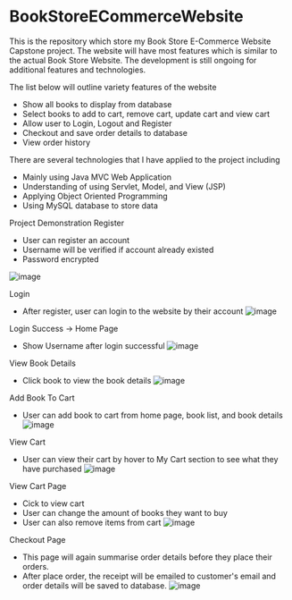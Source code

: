 # BookStoreECommerceWebsite
This is the repository which store my Book Store E-Commerce Website Capstone project. 
The website will have most features which is similar to the actual Book Store Website. The development is still ongoing for additional features and technologies. 

The list below will outline variety features of the website
  + Show all books to display from database
  + Select books to add to cart, remove cart, update cart and view cart
  + Allow user to Login, Logout and Register
  + Checkout and save order details to database
  + View order history

There are several technologies that I have applied to the project including
  + Mainly using Java MVC Web Application
  + Understanding of using Servlet, Model, and View (JSP)
  + Applying Object Oriented Programming
  + Using MySQL database to store data

Project Demonstration
Register
  + User can register an account
  + Username will be verified if account already existed
  + Password encrypted

![image](https://github.com/khaido51/BookStoreECommerceWebsite/assets/36833306/57942594-6cb9-4b3b-bd19-856d3d61ffc0)


Login
  + After register, user can login to the website by their account
![image](https://github.com/khaido51/BookStoreECommerceWebsite/assets/36833306/bad1097c-d441-4f69-bd5d-fecb566133d7)


Login Success -> Home Page
  + Show Username after login successful
![image](https://github.com/khaido51/BookStoreECommerceWebsite/assets/36833306/059cf61d-0e68-4bf6-b5c9-60467650014b)

View Book Details 
  + Click book to view the book details 
![image](https://github.com/khaido51/BookStoreECommerceWebsite/assets/36833306/007bc2ab-9ffb-4592-b0f9-2e78ba3ca16e)

Add Book To Cart
  + User can add book to cart from home page, book list, and book details
![image](https://github.com/khaido51/BookStoreECommerceWebsite/assets/36833306/b27d2b50-a822-43fa-8a2c-981f71deb0c9)

View Cart
  + User can view their cart by hover to My Cart section to see what they have purchased
![image](https://github.com/khaido51/BookStoreECommerceWebsite/assets/36833306/dca39b79-b092-4321-9c68-efedb6588038)

View Cart Page
  + Cick to view cart
  + User can change the amount of books they want to buy
  + User can also remove items from cart 
![image](https://github.com/khaido51/BookStoreECommerceWebsite/assets/36833306/65da4998-84ac-46aa-899d-b2b142e922fa)


Checkout Page
  + This page will again summarise order details before they place their orders.
  + After place order, the receipt will be emailed to customer's email and order details will be saved to database.
![image](https://github.com/khaido51/BookStoreECommerceWebsite/assets/36833306/12326cf1-d481-4626-a163-160d08acf230)

